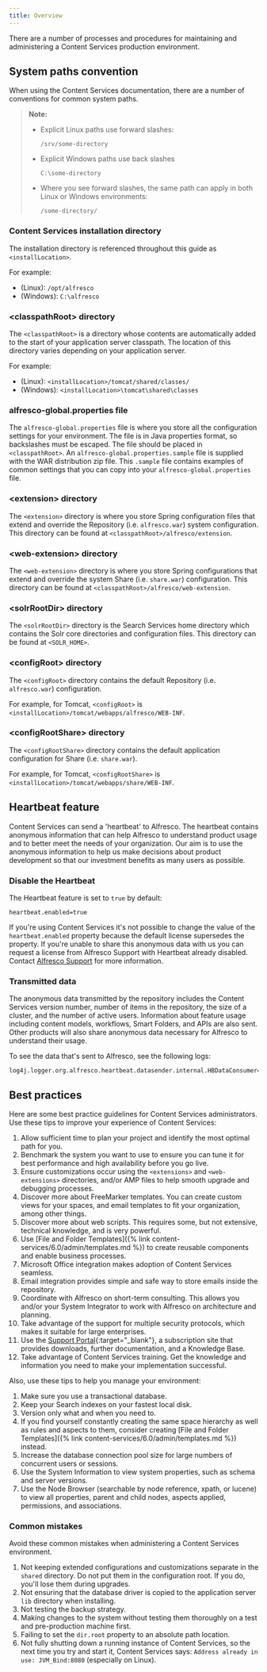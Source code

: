 ```yaml
---
title: Overview
---
```


There are a number of processes and procedures for maintaining and administering a Content Services production environment.

## System paths convention

When using the Content Services documentation, there are a number of conventions for common system paths.

>**Note:**
>
>* Explicit Linux paths use forward slashes:
>
>    `/srv/some-directory`
>
>* Explicit Windows paths use back slashes
>
>    `C:\some-directory`
>
>* Where you see forward slashes, the same path can apply in both Linux or Windows environments:
>
>    `/some-directory/`

### Content Services installation directory

The installation directory is referenced throughout this guide as `<installLocation>`.

For example:

* (Linux): `/opt/alfresco`
* (Windows): `C:\alfresco`

### \<classpathRoot> directory

The `<classpathRoot>` is a directory whose contents are automatically added to the start of your application server classpath. The location of this directory varies depending on your application server.

For example:

* (Linux): `<installLocation>/tomcat/shared/classes/`
* (Windows): `<installLocation>\tomcat\shared\classes`

### alfresco-global.properties file

The `alfresco-global.properties` file is where you store all the configuration settings for your environment. The file is in Java properties format, so backslashes must be escaped. The file should be placed in `<classpathRoot>`. An `alfresco-global.properties.sample` file is supplied with the WAR distribution zip file. This `.sample` file contains examples of common settings that you can copy into your `alfresco-global.properties` file.

### \<extension> directory

The `<extension>` directory is where you store Spring configuration files that extend and override the Repository (i.e. `alfresco.war`) system configuration. This directory can be found at `<classpathRoot>/alfresco/extension`.

### \<web-extension> directory

The `<web-extension>` directory is where you store Spring configurations that extend and override the system Share (i.e. `share.war`) configuration. This directory can be found at `<classpathRoot>/alfresco/web-extension`.

### \<solrRootDir> directory

The `<solrRootDir>` directory is the Search Services home directory which contains the Solr core directories and configuration files. This directory can be found at `<SOLR_HOME>`.

### \<configRoot> directory

The `<configRoot>` directory contains the default Repository (i.e. `alfresco.war`) configuration.

For example, for Tomcat, `<configRoot>` is `<installLocation>/tomcat/webapps/alfresco/WEB-INF`.

### \<configRootShare> directory

The `<configRootShare>` directory contains the default application configuration for Share (i.e. `share.war`).

For example, for Tomcat, `<configRootShare>` is `<installLocation>/tomcat/webapps/share/WEB-INF`.

## Heartbeat feature

Content Services can send a 'heartbeat' to Alfresco. The heartbeat contains anonymous information that can help Alfresco to understand product usage and to better meet the needs of your organization. Our aim is to use the anonymous information to help us make decisions about product development so that our investment benefits as many users as possible.

### Disable the Heartbeat

The Heartbeat feature is set to `true` by default:

```text
heartbeat.enabled=true
```

If you're using Content Services it's not possible to change the value of the `heartbeat.enabled` property because the default license supersedes the property. If you're unable to share this anonymous data with us you can request a license from Alfresco Support with Heartbeat already disabled. Contact [Alfresco Support](mailto:support@alfresco.com) for more information.

### Transmitted data

The anonymous data transmitted by the repository includes the Content Services version number, number of items in the repository, the size of a cluster, and the number of active users. Information about feature usage including content models, workflows, Smart Folders, and APIs are also sent. Other products will also share anonymous data necessary for Alfresco to understand their usage.

To see the data that's sent to Alfresco, see the following logs:

```text
log4j.logger.org.alfresco.heartbeat.datasender.internal.HBDataConsumer=DEBUG
```

## Best practices

Here are some best practice guidelines for Content Services administrators. Use these tips to improve your experience of Content Services:

1. Allow sufficient time to plan your project and identify the most optimal path for you.
2. Benchmark the system you want to use to ensure you can tune it for best performance and high availability before you go live.
3. Ensure customizations occur using the `<extensions>` and `<web-extensions>` directories, and/or AMP files to help smooth upgrade and debugging processes.
4. Discover more about FreeMarker templates. You can create custom views for your spaces, and email templates to fit your organization, among other things.
5. Discover more about web scripts. This requires some, but not extensive, technical knowledge, and is very powerful.
6. Use [File and Folder Templates]({% link content-services/6.0/admin/templates.md %}) to create reusable components and enable business processes.
7. Microsoft Office integration makes adoption of Content Services seamless.
8. Email integration provides simple and safe way to store emails inside the repository.
9. Coordinate with Alfresco on short-term consulting. This allows you and/or your System Integrator to work with Alfresco on architecture and planning.
10. Take advantage of the support for multiple security protocols, which makes it suitable for large enterprises.
11. Use the [Support Portal](https://support.alfresco.com/){:target="_blank"}, a subscription site that provides downloads, further documentation, and a Knowledge Base.
12. Take advantage of Content Services training. Get the knowledge and information you need to make your implementation successful.

Also, use these tips to help you manage your environment:

1. Make sure you use a transactional database.
2. Keep your Search indexes on your fastest local disk.
3. Version only what and when you need to.
4. If you find yourself constantly creating the same space hierarchy as well as rules and aspects to them, consider creating [File and Folder Templates]({% link content-services/6.0/admin/templates.md %}) instead.
5. Increase the database connection pool size for large numbers of concurrent users or sessions.
6. Use the System Information to view system properties, such as schema and server versions.
7. Use the Node Browser (searchable by node reference, xpath, or lucene) to view all properties, parent and child nodes, aspects applied, permissions, and associations.

### Common mistakes

Avoid these common mistakes when administering a Content Services environment.

1. Not keeping extended configurations and customizations separate in the `shared` directory. Do not put them in the configuration root. If you do, you'll lose them during upgrades.
2. Not ensuring that the database driver is copied to the application server `lib` directory when installing.
3. Not testing the backup strategy.
4. Making changes to the system without testing them thoroughly on a test and pre-production machine first.
5. Failing to set the `dir.root` property to an absolute path location.
6. Not fully shutting down a running instance of Content Services, so the next time you try and start it, Content Services says: `Address already in use: JVM_Bind:8080` (especially on Linux).
